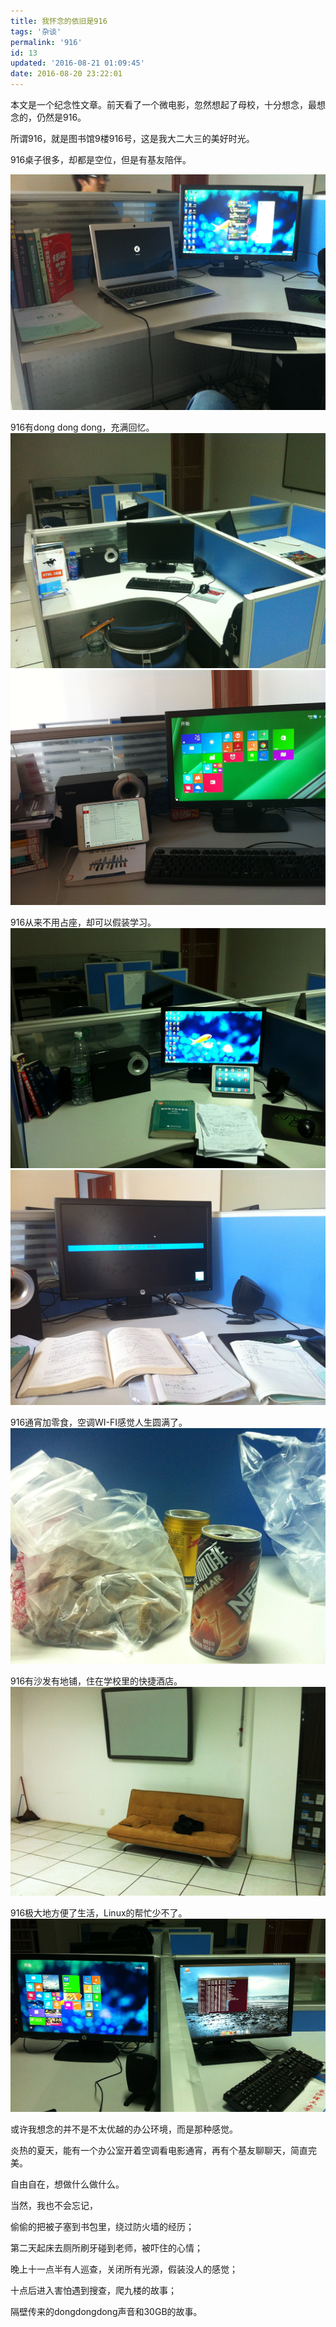 ```yaml
---
title: 我怀念的依旧是916
tags: '杂谈'
permalink: '916'
id: 13
updated: '2016-08-21 01:09:45'
date: 2016-08-20 23:22:01
---
```


本文是一个纪念性文章。前天看了一个微电影，忽然想起了母校，十分想念，最想念的，仍然是916。

所谓916，就是图书馆9楼916号，这是我大二大三的美好时光。

916桌子很多，却都是空位，但是有基友陪伴。
<!-- more --> 
![](/content/images/2016/08/IMG_0052.JPG)

916有dong dong dong，充满回忆。
![](/content/images/2016/08/IMG_0310.JPG)
![](/content/images/2016/08/IMG_0798.JPG)

916从来不用占座，却可以假装学习。
![](/content/images/2016/08/IMG_1133.JPG)
![](/content/images/2016/08/IMG_1131.JPG)

916通宵加零食，空调WI-FI感觉人生圆满了。
![](/content/images/2016/08/IMG_0912.JPG)

916有沙发有地铺，住在学校里的快捷酒店。
![](/content/images/2016/08/IMG_0459.JPG)

916极大地方便了生活，Linux的帮忙少不了。
![](/content/images/2016/08/IMG_0502-1.JPG)

或许我想念的并不是不太优越的办公环境，而是那种感觉。

炎热的夏天，能有一个办公室开着空调看电影通宵，再有个基友聊聊天，简直完美。

自由自在，想做什么做什么。

当然，我也不会忘记，

偷偷的把被子塞到书包里，绕过防火墙的经历；

第二天起床去厕所刷牙碰到老师，被吓住的心情；

晚上十一点半有人巡查，关闭所有光源，假装没人的感觉；

十点后进入害怕遇到搜查，爬九楼的故事；

隔壁传来的dongdongdong声音和30GB的故事。

